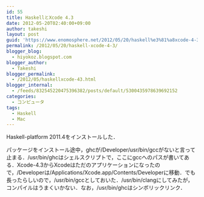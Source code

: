 ```yaml
---
id: 55
title: HaskellとXcode 4.3
date: 2012-05-20T02:40:00+09:00
author: takeshi
layout: post
guid: 'https://www.enomosphere.net/2012/05/20/haskell%e3%81%a8xcode-4-3/'
permalink: /2012/05/20/haskell-xcode-4-3/
blogger_blog:
  - hiyokoz.blogspot.com
blogger_author:
  - Takeshi
blogger_permalink:
  - /2012/05/haskellxcode-43.html
blogger_internal:
  - /feeds/832545220475396382/posts/default/5300435978639692152
categories:
  - コンピュータ
tags:
  - Haskell
  - Mac
---
```

Haskell-platform 2011.4をインストールした．<!--more-->

パッケージをインストール途中，ghcが/Developer/usr/bin/gccがないと言って止まる．/usr/bin/ghcはシェルスクリプトで，ここにgccへのパスが書いてある．Xcode-4.3からXcodeはただのアプリケーションになったので，/Developerは/Applications/Xcode.app/Contents/Developerに移動．でも長ったらしいので，/usr/bin/gccとしておいた．/usr/bin/clangにしてみたが，コンパイルはうまくいかない．なお，/usr/bin/ghcはシンボリックリンク．
